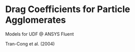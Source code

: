 # Drag Coefficients for Particle Agglomerates

Models for UDF @ ANSYS Fluent

Tran-Cong et al. (2004)
